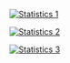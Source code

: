 [![Statistics 1](https://github-profile-trophy.vercel.app/?username=Evgencheg&theme=radical&row=2&column=5&margin-w=8&margin-h=8)](https://github.com/ryo-ma/github-profile-trophy)

[![Statistics 2](https://github-readme-stats.vercel.app/api?username=Evgencheg&show_icons=true&theme=radical&no-frame=true&count_private=true&show=reviews,discussions_started,discussions_answered,prs_merged,prs_merged_percentage)](https://github.com/anuraghazra/github-readme-stats)

[![Statistics 3](https://github-readme-stats.vercel.app/api/wakatime?username=Evgencheg&theme=radical&layout=compact&range=all_time)](https://github.com/anuraghazra/github-readme-stats)
